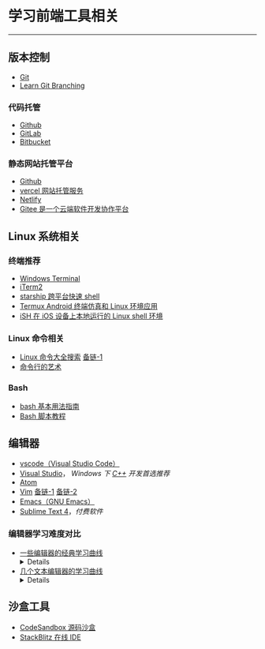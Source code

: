 # 学习前端工具相关

---

## 版本控制

- [Git](https://git-scm.com/)
- [Learn Git Branching](https://learngitbranching.js.org/)

### 代码托管

- [Github](https://github.com/)
- [GitLab](https://about.gitlab.com/)
- [Bitbucket](https://bitbucket.org/)

### 静态网站托管平台

- [Github](https://github.com/)
- [vercel 网站托管服务](https://vercel.com/)
- [Netlify](https://www.netlify.com/)
- [Gitee 是一个云端软件开发协作平台](https://gitee.com/)

## Linux 系统相关

### 终端推荐

- [Windows Terminal](https://github.com/microsoft/terminal)
- [iTerm2](https://iterm2.com/)
- [starship 跨平台快速 shell](https://starship.rs/)
- [Termux Android 终端仿真和 Linux 环境应用](https://termux.com/)
- [iSH 在 iOS 设备上本地运行的 Linux shell 环境](https://ish.app/)

### Linux 命令相关

- [Linux 命令大全搜索](https://wangchujiang.com/linux-command/) [备链-1](https://github.com/jaywcjlove/linux-command)
- [命令行的艺术](https://github.com/jlevy/the-art-of-command-line/blob/master/README-zh.md)

### Bash

- [bash 基本用法指南](https://github.com/vuuihc/bash-guide)
- [Bash 脚本教程](https://wangdoc.com/bash/intro.html)

## 编辑器

- [vscode（Visual Studio Code）](https://code.visualstudio.com/)
- [Visual Studio](https://visualstudio.microsoft.com/zh-hans/)， *Windows 下 [C++](https://docs.microsoft.com/en-us/cpp/) 开发首选推荐*
- [Atom](https://github.com/atom/atom)
- [Vim](https://www.vim.org/) [备链-1](https://github.com/vim/vim) [备链-2](https://www.geekpanshi.com/archives/a7a1df11.html)
- [Emacs（GNU Emacs）](https://www.gnu.org/software/emacs/)
- [Sublime Text 4](https://www.sublimetext.com/blog/articles/sublime-text-4)，*付费软件*

### 编辑器学习难度对比

- [一些编辑器的经典学习曲线](../imgs/editor_cmp1.jpg)
  <details>
    <img src="../imgs/editor_cmp1.jpg" width="700" height="400" align=center></img>
  </details>
- [几个文本编辑器的学习曲线](../imgs/editor_cmp2.jpg)
  <details>
    <img src="../imgs/editor_cmp2.jpg" width="700" height="550" align=center></img>
  </details>

## 沙盒工具

- [CodeSandbox 源码沙盒](https://codesandbox.io/)
- [StackBlitz 在线 IDE](https://stackblitz.com/)
  
